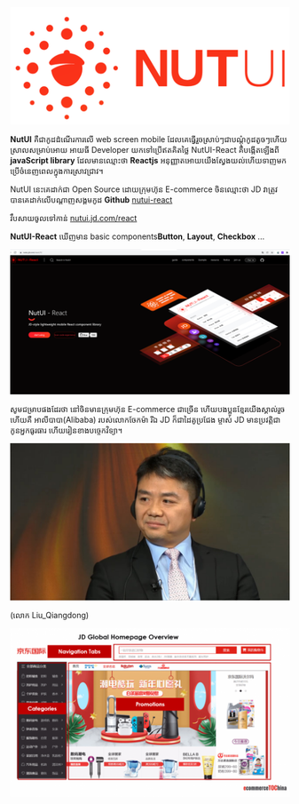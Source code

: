 <img title="" src="/assets/img/nutui-logo.png" alt="s" data-align="center">

**NutUI** គឺជាកូដដំណើរការលើ web screen mobile ដែលគេធ្វើរួចស្រាប់​ៗជាបណ្ដុំកូដតូចៗហើយស្រាលសម្រាប់អោយ អាយធី Developer យកទៅប្រើឥតគិតថ្លៃ NutUI-React គឺបង្កើតឡើងពី​ **javaScript library** ដែលមានឈ្មោះថា **Reactjs** អនុញ្ញាតអោយយើងស្វែងយល់ហើយទាញមកប្រើចំនេញពេលក្នុងការស្រាវជ្រាវ។

NutUI នេះគេដាក់ជា Open Source ដោយក្រុមហ៊ុន E-commerce ចិនឈ្មោះថា JD វាត្រូវបានគេដាក់លើបណ្ដាញសង្គមកូដ **Github** [nutui-react](https://github.com/jdf2e/nutui-react)

វឹបសាយចូលទៅកាន់ [nutui.jd.com/react](https://nutui.jd.com/react)

**NutUI-React** ឃើញមាន​ basic components​ **Button**, **Layout**, **Checkbox** ...

![](/assets/img/20-01-2022-Jd-open-source-nutui-react.png)

សូមជម្រាបផងដែរថា នៅចិនមានក្រុមហ៊ុន E-commerce ជាច្រើន ហើយបងប្អូនខ្មែរយើងស្គាល់រួចហើយគឺ អាលីបាបា(Alibaba) របស់លោកចែកម៉ា រីឯ JD ក៏ជាដៃគូប្រជែង ម្ចាស់ JD មានប្រវត្តិជាកូនអ្នកធូរធារ ហើយរៀនខាងបច្ចេកវិទ្យា។

![](/assets/img/Liu_Qiangdong.jpg)

(លោក Liu_Qiangdong)

<img src="/assets/img/jd.com.png" title="" alt="" width="710">
